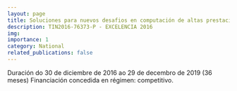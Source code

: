 ```yaml
---
layout: page
title: Soluciones para nuevos desafios en computación de altas prestaciones.
description: TIN2016-76373-P - EXCELENCIA 2016
img: 
importance: 1
category: National
related_publications: false
---
```


Duración do 30 de diciembre de 2016 ao 29 de decembro de 2019 (36 meses)
Financiación concedida en régimen: competitivo.

